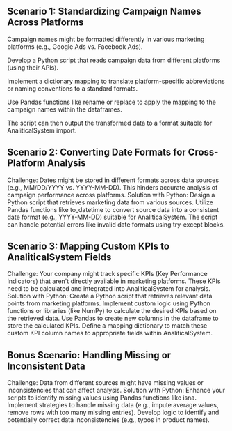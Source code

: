 ## Scenario 1: Standardizing Campaign Names Across Platforms

Campaign names might be formatted differently in various marketing platforms (e.g., Google Ads vs. Facebook Ads).

Develop a Python script that reads campaign data from different platforms (using their APIs).

Implement a dictionary mapping to translate platform-specific abbreviations or naming conventions to a standard formats.

Use Pandas functions like rename or replace to apply the mapping to the campaign names within the dataframes.

The script can then output the transformed data to a format suitable for AnaliticalSystem import.


## Scenario 2: Converting Date Formats for Cross-Platform Analysis

Challenge: Dates might be stored in different formats across data sources (e.g., MM/DD/YYYY vs. YYYY-MM-DD). This hinders accurate analysis of campaign performance across platforms.
Solution with Python:
Design a Python script that retrieves marketing data from various sources.
Utilize Pandas functions like to_datetime to convert source data into a consistent date format (e.g., YYYY-MM-DD) suitable for AnaliticalSystem.
The script can handle potential errors like invalid date formats using try-except blocks.

## Scenario 3: Mapping Custom KPIs to AnaliticalSystem Fields

Challenge: Your company might track specific KPIs (Key Performance Indicators) that aren't directly available in marketing platforms. These KPIs need to be calculated and integrated into AnaliticalSystem for analysis.
Solution with Python:
Create a Python script that retrieves relevant data points from marketing platforms.
Implement custom logic using Python functions or libraries (like NumPy) to calculate the desired KPIs based on the retrieved data.
Use Pandas to create new columns in the dataframe to store the calculated KPIs.
Define a mapping dictionary to match these custom KPI column names to appropriate fields within AnaliticalSystem.

## Bonus Scenario: Handling Missing or Inconsistent Data

Challenge: Data from different sources might have missing values or inconsistencies that can affect analysis.
Solution with Python:
Enhance your scripts to identify missing values using Pandas functions like isna.
Implement strategies to handle missing data (e.g., impute average values, remove rows with too many missing entries).
Develop logic to identify and potentially correct data inconsistencies (e.g., typos in product names).


